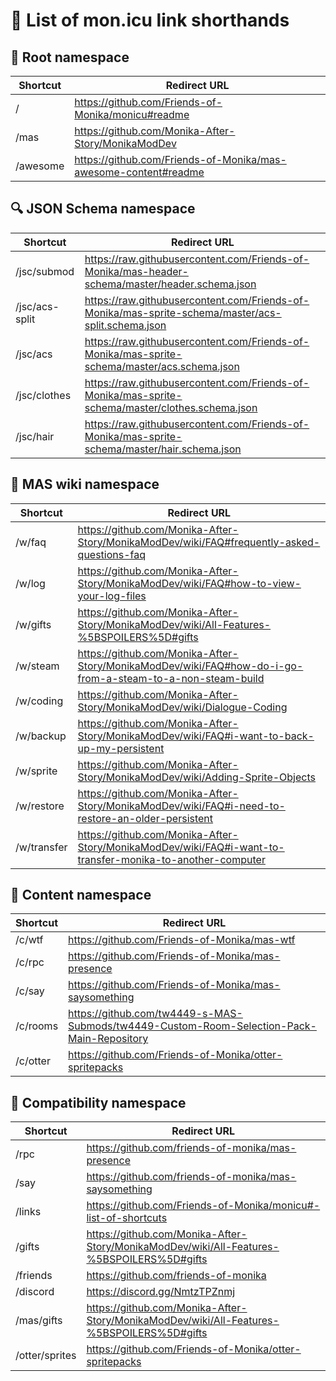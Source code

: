 # 🔗 List of mon.icu link shorthands

## 🌳 Root namespace

| Shortcut | Redirect URL                                                    |
|----------|-----------------------------------------------------------------|
| /        | https://github.com/Friends-of-Monika/monicu#readme              |
| /mas     | https://github.com/Monika-After-Story/MonikaModDev              |
| /awesome | https://github.com/Friends-of-Monika/mas-awesome-content#readme |

## 🔍 JSON Schema namespace

| Shortcut       | Redirect URL                                                                                       |
|----------------|----------------------------------------------------------------------------------------------------|
| /jsc/submod    | https://raw.githubusercontent.com/Friends-of-Monika/mas-header-schema/master/header.schema.json    |
| /jsc/acs-split | https://raw.githubusercontent.com/Friends-of-Monika/mas-sprite-schema/master/acs-split.schema.json |
| /jsc/acs       | https://raw.githubusercontent.com/Friends-of-Monika/mas-sprite-schema/master/acs.schema.json       |
| /jsc/clothes   | https://raw.githubusercontent.com/Friends-of-Monika/mas-sprite-schema/master/clothes.schema.json   |
| /jsc/hair      | https://raw.githubusercontent.com/Friends-of-Monika/mas-sprite-schema/master/hair.schema.json      |

## 📖 MAS wiki namespace

| Shortcut    | Redirect URL                                                                                              |
|-------------|-----------------------------------------------------------------------------------------------------------|
| /w/faq      | https://github.com/Monika-After-Story/MonikaModDev/wiki/FAQ#frequently-asked-questions-faq                |
| /w/log      | https://github.com/Monika-After-Story/MonikaModDev/wiki/FAQ#how-to-view-your-log-files                    |
| /w/gifts    | https://github.com/Monika-After-Story/MonikaModDev/wiki/All-Features-%5BSPOILERS%5D#gifts                 |
| /w/steam    | https://github.com/Monika-After-Story/MonikaModDev/wiki/FAQ#how-do-i-go-from-a-steam-to-a-non-steam-build |
| /w/coding   | https://github.com/Monika-After-Story/MonikaModDev/wiki/Dialogue-Coding                                   |
| /w/backup   | https://github.com/Monika-After-Story/MonikaModDev/wiki/FAQ#i-want-to-back-up-my-persistent               |
| /w/sprite   | https://github.com/Monika-After-Story/MonikaModDev/wiki/Adding-Sprite-Objects                             |
| /w/restore  | https://github.com/Monika-After-Story/MonikaModDev/wiki/FAQ#i-need-to-restore-an-older-persistent         |
| /w/transfer | https://github.com/Monika-After-Story/MonikaModDev/wiki/FAQ#i-want-to-transfer-monika-to-another-computer |

## 🎁 Content namespace

| Shortcut | Redirect URL                                                                              |
|----------|-------------------------------------------------------------------------------------------|
| /c/wtf   | https://github.com/Friends-of-Monika/mas-wtf                                              |
| /c/rpc   | https://github.com/Friends-of-Monika/mas-presence                                         |
| /c/say   | https://github.com/Friends-of-Monika/mas-saysomething                                     |
| /c/rooms | https://github.com/tw4449-s-MAS-Submods/tw4449-Custom-Room-Selection-Pack-Main-Repository |
| /c/otter | https://github.com/Friends-of-Monika/otter-spritepacks                                    |

## 📜 Compatibility namespace

| Shortcut       | Redirect URL                                                                              |
|----------------|-------------------------------------------------------------------------------------------|
| /rpc           | https://github.com/friends-of-monika/mas-presence                                         |
| /say           | https://github.com/friends-of-monika/mas-saysomething                                     |
| /links         | https://github.com/Friends-of-Monika/monicu#-list-of-shortcuts                            |
| /gifts         | https://github.com/Monika-After-Story/MonikaModDev/wiki/All-Features-%5BSPOILERS%5D#gifts |
| /friends       | https://github.com/friends-of-monika                                                      |
| /discord       | https://discord.gg/NmtzTPZnmj                                                             |
| /mas/gifts     | https://github.com/Monika-After-Story/MonikaModDev/wiki/All-Features-%5BSPOILERS%5D#gifts |
| /otter/sprites | https://github.com/Friends-of-Monika/otter-spritepacks                                    |
